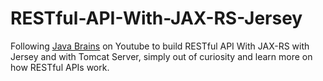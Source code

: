 # RESTful-API-With-JAX-RS-Jersey

Following [Java Brains](https://www.youtube.com/watch?v=xkKcdK1u95s&list=PLqq-6Pq4lTTZh5U8RbdXq0WaYvZBz2rbn) on Youtube to build RESTful API With JAX-RS with Jersey
and with Tomcat Server, simply out of curiosity and learn more on how RESTful APIs work.
